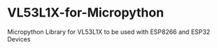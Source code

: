 # VL53L1X-for-Micropython
Micropython Library for VL53L1X to be used with ESP8266 and ESP32 Devices
